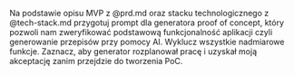 Na podstawie opisu MVP z @prd.md oraz stacku technologicznego z @tech-stack.md przygotuj prompt dla generatora proof of concept, który pozwoli nam zweryfikować podstawową funkcjonalność aplikacji czyli generowanie przepisów przy pomocy AI. Wyklucz wszystkie nadmiarowe funkcje. Zaznacz, aby generator rozplanował pracę i uzyskał moją akceptację zanim przejdzie do tworzenia PoC.
